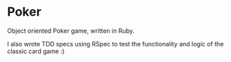 Poker
=====
Object oriented Poker game, written in Ruby.

I also wrote TDD specs using RSpec to test the functionality and logic of the classic card game :)
